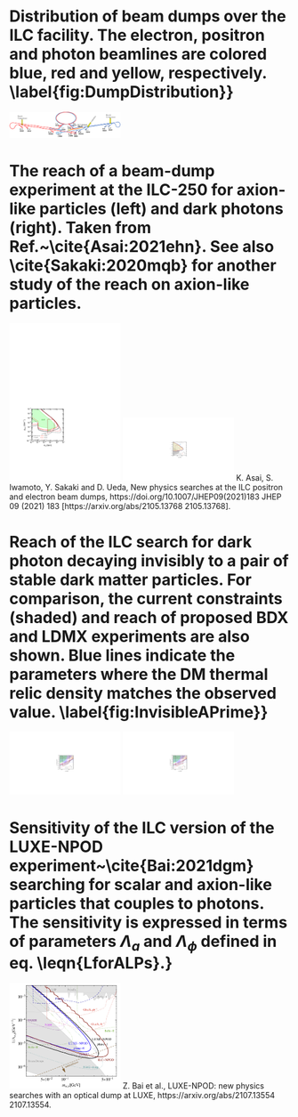 # Distribution of beam dumps over the ILC facility. The electron, positron and photon beamlines are colored blue, red and yellow, respectively. \label{fig:DumpDistribution}}
<img src="figures/BeamDumpDistribution-2.png" width="200" /> 


# The reach of a beam-dump experiment at the ILC-250 for axion-like particles (left) and dark photons (right). Taken from Ref.~\cite{Asai:2021ehn}. See also \cite{Sakaki:2020mqb} for another study of the reach on axion-like particles.
<img src="figures/ALPs_ILC.png" width="200" /> 
<img src="figures/dark_ele.png" width="200" /> 
K. Asai, S. Iwamoto, Y. Sakaki and D. Ueda, New physics searches at the ILC positron and electron beam dumps, https://doi.org/10.1007/JHEP09(2021)183 JHEP   09 (2021) 183 [https://arxiv.org/abs/2105.13768  2105.13768].  


# Reach of the ILC search for dark photon decaying invisibly to a pair of stable dark matter particles. For comparison, the current constraints (shaded) and reach of proposed BDX and LDMX experiments are also shown. Blue lines indicate the parameters where the DM thermal relic density matches the observed value. \label{fig:InvisibleAPrime}}
<img src="figures/ele_ele_1_daiki.png" width="200" /> 
<img src="figures/pos_ele_1_daiki.png" width="200" /> 


# Sensitivity of the ILC version of the LUXE-NPOD experiment~\cite{Bai:2021dgm} searching for scalar and axion-like particles that couples to photons.  The sensitivity is expressed in terms of parameters $\Lambda_a$ and $\Lambda_\phi$ defined in eq. \leqn{LforALPs}.}
<img src="figures/LUXILC.png" width="200" /> 
Z. Bai et al., LUXE-NPOD: new physics searches with an optical dump at LUXE,  https://arxiv.org/abs/2107.13554  2107.13554.  


